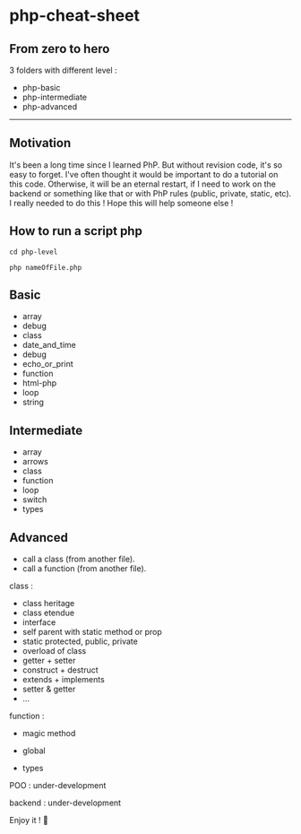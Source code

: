 # php-cheat-sheet

## From zero to hero

3 folders with different level :

- php-basic
- php-intermediate
- php-advanced

---

## Motivation

It's been a long time since I learned PhP. But without revision code, it's so easy to forget.
I've often thought it would be important to do a tutorial on this code. Otherwise, it will be an eternal restart, if I need to work on the backend or something like that or with PhP rules (public, private, static, etc).
I really needed to do this ! Hope this will help someone else !

## How to run a script php

`cd php-level`

`php nameOfFile.php`

## Basic

- array
- debug
- class
- date_and_time
- debug
- echo_or_print
- function
- html-php
- loop
- string

## Intermediate

- array
- arrows
- class
- function
- loop
- switch
- types

## Advanced

- call a class (from another file).
- call a function (from another file).

class :
- class heritage
- class etendue
- interface
- self parent with static method or prop
- static protected, public, private
- overload of class
- getter + setter
- construct + destruct
- extends + implements
- setter & getter
- ...

function :
- magic method
- global

- types

POO : under-development

backend : under-development

Enjoy it ! :koala: